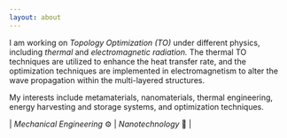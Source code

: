 ```yaml
---
layout: about
---
```


I am working on *Topology Optimization (TO)* under different physics, including *thermal* and *electromagnetic radiation.* The thermal TO techniques are utilized to enhance the heat transfer rate, and the optimization techniques are implemented in electromagnetism to alter the wave propagation within the multi-layered structures.

My interests include metamaterials, nanomaterials, thermal engineering, energy harvesting and storage systems, and optimization techniques.

| *Mechanical Engineering* ⚙️ | *Nanotechnology* 🔬 |
